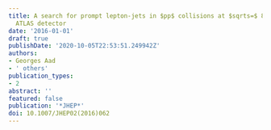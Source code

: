 ```yaml
---
title: A search for prompt lepton-jets in $pp$ collisions at $sqrts=$ 8 TeV with the
  ATLAS detector
date: '2016-01-01'
draft: true
publishDate: '2020-10-05T22:53:51.249942Z'
authors:
- Georges Aad
- ' others'
publication_types:
- 2
abstract: ''
featured: false
publication: '*JHEP*'
doi: 10.1007/JHEP02(2016)062
---
```


